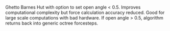 Ghetto Barnes Hut with option to set open angle < 0.5. Improves computational complexity but force calculation accuracy reduced. Good for large scale computations with bad hardware. If open angle > 0.5, algorithm returns back into generic octree forcesteps. 
